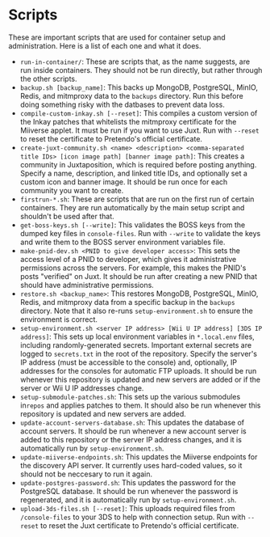 # Scripts

These are important scripts that are used for container setup and administration. Here is a list of each one and what it
does.

- `run-in-container/`: These are scripts that, as the name suggests, are run inside containers. They should not be run
  directly, but rather through the other scripts.
- `backup.sh [backup_name]`: This backs up MongoDB, PostgreSQL, MinIO, Redis, and mitmproxy data to the `backups`
  directory. Run this before doing something risky with the datbases to prevent data loss.
- `compile-custom-inkay.sh [--reset]`: This compiles a custom version of the Inkay patches that whitelists the mitmproxy
  certificate for the Miiverse applet. It must be run if you want to use Juxt. Run with `--reset` to reset the
  certificate to Pretendo's official certificate.
- `create-juxt-community.sh <name> <description> <comma-separated title IDs> [icon image path] [banner image path]`:
  This creates a community in Juxtaposition, which is required before posting anything. Specify a name, description, and
  linked title IDs, and optionally set a custom icon and banner image. It should be run once for each community you want
  to create.
- `firstrun-*.sh`: These are scripts that are run on the first run of certain containers. They are run automatically by
  the main setup script and shouldn't be used after that.
- `get-boss-keys.sh [--write]`: This validates the BOSS keys from the dumped key files in `console-files`. Run with
  `--write` to validate the keys and write them to the BOSS server environment variables file.
- `make-pnid-dev.sh <PNID to give developer access>`: This sets the access level of a PNID to developer, which gives it
  administrative permissions across the servers. For example, this makes the PNID's posts "verified" on Juxt. It should
  be run after creating a new PNID that should have administrative permissions.
- `restore.sh <backup_name>`: This restores MongoDB, PostgreSQL, MinIO, Redis, and mitmproxy data from a specific backup
  in the `backups` directory. Note that it also re-runs `setup-environment.sh` to ensure the environment is correct.
- `setup-environment.sh <server IP address> [Wii U IP address] [3DS IP address]`: This sets up local environment
  variables in `*.local.env` files, including randomly-generated secrets. Important external secrets are logged to
  `secrets.txt` in the root of the repository. Specify the server's IP address (must be accessible to the console) and,
  optionally, IP addresses for the consoles for automatic FTP uploads. It should be run whenever this repository is
  updated and new servers are added or if the server or Wii U IP addresses change.
- `setup-submodule-patches.sh`: This sets up the various submodules in`repos` and applies patches to them. It should
  also be run whenever this repository is updated and new servers are added.
- `update-account-servers-database.sh`: This updates the database of account servers. It should be run whenever a new
  account server is added to this repository or the server IP address changes, and it is automatically run by
  `setup-environment.sh`.
- `update-miiverse-endpoints.sh`: This updates the Miiverse endpoints for the discovery API server. It currently uses
  hard-coded values, so it should not be neccesary to run it again.
- `update-postgres-password.sh`: This updates the password for the PostgreSQL database. It should be run whenever the
  password is regenerated, and it is automatically run by `setup-environment.sh`.
- `upload-3ds-files.sh [--reset]`: This uploads required files from `/console-files` to your 3DS to help with connection
  setup. Run with `--reset` to reset the Juxt certificate to Pretendo's official certificate.
